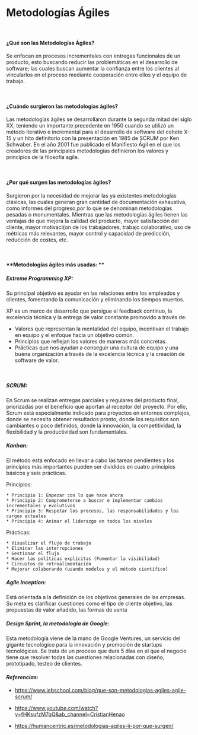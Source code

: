 # Metodologías Ágiles

<br>

#### **¿Qué son las Metodologías Ágiles?**

 Se enfocan en procesos incrementales con entregas funcionales de un producto, esto buscando reducir las problemáticas en el desarrollo de software; las cuales buscan aumentar la confianza entre los clientes al vincularlos en el proceso mediante cooperación entre ellos y el equipo de trabajo.

<br>


#### **¿Cuándo surgieron las metodologías ágiles?**

Las metodologías ágiles se desarrollaron  durante la segunda mitad del siglo XX, teniendo un importante precedente en 1950 cuando se utilizó un método iterativo e incremental para el desarrollo de software del cohete X-15 y un hito definitorio con la presentación en 1985 de SCRUM por Ken Schwaber.
En el año 2001 fue publicado el Manifiesto Ágil en el que los creadores de las principales metodologías definieron los valores y principios de la filosofía agile.

<br>

#### **¿Por qué surgen las metodologías ágiles?**
Surgieron por la necesidad de mejorar las ya existentes metodologías clásicas, las cuales generan gran cantidad de documentación exhaustiva, como informes del progreso,por lo que se denominan metodologías pesadas o monumentales. Mientras que las metodologías ágiles tienen las ventajas de que mejora la calidad del producto, mayor satisfacción del cliente, mayor motivaci{on de los trabajadores, trabajo colaborativo, uso de métricas más relevantes, mayor control y capacidad de predicción, reducción de costes, etc.

<br>

#### **Metodologías ágiles más usadas: **

##### Extreme Programming XP:

Su principal objetivo es ayudar en las relaciones entre los empleados y clientes, fomentando la comunicación y eliminando los tiempos muertos.

XP es un marco de desarrollo que persigue el feedback continuo, la excelencia técnica y la entrega de valor constante promovido a través de:

 * Valores que representan la mentalidad del equipo, incentivan el trabajo en equipo y el enfoque hacia un objetivo común.
 * Principios que reflejan los valores de maneras más concretas.
 * Prácticas que nos ayudan a conseguir una cultura de equipo y una buena organización a través de la excelencia técnica y la creación de software de valor.
<br>

##### SCRUM:

En Scrum se realizan entregas parciales y regulares del producto final, priorizadas por el beneficio que aportan al receptor del proyecto. Por ello, Scrum está especialmente indicado para proyectos en entornos complejos, donde se necesita obtener resultados pronto, donde los requisitos son cambiantes o poco definidos, donde la innovación, la competitividad, la flexibilidad y la productividad son fundamentales.
<br>

##### Kanban:
El método está enfocado en llevar a cabo las tareas pendientes y los principios más importantes pueden ser divididos en cuatro principios básicos y seis prácticas.

Principios:

    * Principio 1: Empezar con lo que hace ahora
    * Principio 2: Comprometerse a buscar e implementar cambios incrementales y evolutivos
    * Principio 3: Respetar los procesos, las responsabilidades y los cargos actuales
    * Principio 4: Animar el liderazgo en todos los niveles

Prácticas:

    * Visualizar el flujo de trabajo
    * Eliminar las interrupciones
    * Gestionar el flujo
    * Hacer las políticas explícitas (Fomentar la visibilidad)
    * Circuitos de retroalimentación
    * Mejorar colaborando (usando modelos y el método científico)

##### Agile Inception:

Está orientada a la definición de los objetivos generales de las empresas. Su meta es clarificar cuestiones como el tipo de cliente objetivo, las propuestas de valor añadido, las formas de venta

##### Design Sprint, la metodología de Google:

Esta metodología viene de la mano de Google Ventures, un servicio del gigante tecnológico para la innovación y promoción de startups tecnológicas. Se trata de un proceso que dura 5 días en el que el negocio tiene que resolver todas las cuestiones relacionadas con diseño, prototipado, testeo de clientes.


#### ***Referencias:***


* <a href="https://www.iebschool.com/blog/que-son-metodologias-agiles-agile-scrum/" target="_blank">https://www.iebschool.com/blog/que-son-metodologias-agiles-agile-scrum/</a>

* <a href="https://www.youtube.com/watch?v=fHKsufzM7qQ&ab_channel=CristianHenao" target="_blank">https://www.youtube.com/watch?v=fHKsufzM7qQ&ab_channel=CristianHenao</a>

* <a href="https://humancentric.es/metodologias-agiles-ii-por-que-surgen/" target="_blank">https://humancentric.es/metodologias-agiles-ii-por-que-surgen/</a>




